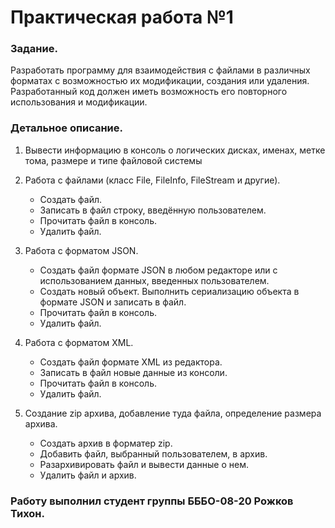 <h1>Практическая работа №1</h1>
<h3>Задание.</h3>
<p>Разработать программу для взаимодействия с файлами в различных форматах с возможностью их модификации, создания или удаления. Разработанный код должен иметь возможность его повторного использования и модификации.</p>
<h3>Детальное описание.</h3>
<ol>
  <li><p>Вывести информацию в консоль о логических дисках, именах, метке тома, размере и типе файловой системы</p></li>
  <li><p>Работа с файлами (класс File, FileInfo, FileStream и другие).</p>
<ul>
  <li>Создать файл.</li>
  <li>Записать в файл строку, введённую пользователем.</li>
  <li>Прочитать файл в консоль.</li>
  <li>Удалить файл.</li>
</ul>
  </li>
  <li><p>Работа с форматом JSON.</p>
    <ul>
  <li>Создать файл формате JSON в любом редакторе или с использованием данных, введенных пользователем.</li>
  <li>Создать новый объект. Выполнить сериализацию объекта в формате JSON и записать в файл.</li>
  <li>Прочитать файл в консоль.</li>
  <li>Удалить файл.</li>
</ul>
  </li>
  <li><p>Работа с форматом XML.</p>
   <ul>
  <li>Создать файл формате XML из редактора.</li>
  <li>Записать в файл новые данные из консоли.</li>
  <li>Прочитать файл в консоль.</li>
  <li>Удалить файл.</li>
</ul> 
  </li>
  <li><p>Создание zip архива, добавление туда файла, определение размера архива.</p>
    <ul>
  <li>Создать архив в форматер zip.</li>
  <li>Добавить файл, выбранный пользователем, в архив.</li>
  <li>Разархивировать файл и вывести данные о нем.</li>
  <li>Удалить файл и архив.</li>
</ul>
  </li>
</ol>
<h3>Работу выполнил студент группы БББО-08-20 Рожков Тихон.</h3>
